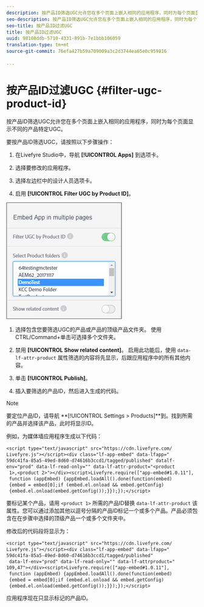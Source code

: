 ```yaml
---
description: 按产品ID筛选UGC允许您在多个页面上嵌入相同的应用程序，同时为每个页面显示不同的产品特定UGC。
seo-description: 按产品ID筛选UGC允许您在多个页面上嵌入相同的应用程序，同时为每个页面显示不同的产品特定UGC。
seo-title: 按产品ID过滤UGC
title: 按产品ID过滤UGC
uuid: 98108ddb-5710-4331-891b-7e1bbb106059
translation-type: tm+mt
source-git-commit: 76efa427b59a709009a3c2d3744ea65e0c959816

---
```



# 按产品ID过滤UGC {#filter-ugc-product-id}

按产品ID筛选UGC允许您在多个页面上嵌入相同的应用程序，同时为每个页面显示不同的产品特定UGC。

要按产品ID筛选UGC，请按照以下步骤操作：

1. 在Livefyre Studio中，导航 **[!UICONTROL Apps]** 到选项卡。

1. 选择要修改的应用程序。

1. 选择左边栏中的设计人员选项卡。

1. 启用 **[!UICONTROL Filter UGC by Product ID]**。

![](assets/filter-ugc-product-id.png)

1. 选择包含您要筛选UGC的产品或产品的顶级产品文件夹。
使用CTRL/Command+单击可选择多个文件夹。

1. 禁用 **[!UICONTROL Show related content]**。
启用此功能后，使用 `data-lf-attr-product` 属性筛选的内容将先显示，后跟应用程序中的所有其他内容。

1. 单击 **[!UICONTROL Publish]**。

1. 插入要筛选的产品ID，然后进入生成的代码。

>[!NOTE]
>
>要定位产品ID，请导航 **[!UICONTROL Settings > Products]**到。找到所需的产品并选择该产品，此时将显示ID。

例如，为媒体墙应用程序生成以下代码：

```
<script type="text/javascript" src="https://cdn.livefyre.com/
Livefyre.js"></script><div class="lf-app-embed" data-lfapp="
59dc41fa-85a5-49ed-8d60-d74616b3ccd1/tagged/published" datalf-
env="prod" data-lf-read-only="" data-lf-attr-product="<product
 1>,<product 2>"></div><script>Livefyre.require(["app-embed#1.0.11"],
 function (appEmbed) {appEmbed.loadAll().done(function(embed)
 {embed = embed[0];if (embed.el.onload && embed.getConfig)
 {embed.el.onload(embed.getConfig());}});});</script>
```

要标记某个产品，请用 `<product 1>` 所需的产品ID替换 `data-lf-attr-product` 该属性。您可以通过添加其他以逗号分隔的产品ID标记一个或多个产品。产品必须包含在在步骤中选择的顶级产品一个或多个文件夹中。

修改后的代码段将显示为：

```
<script type="text/javascript" src="https://cdn.livefyre.com/
Livefyre.js"></script><div class="lf-app-embed" data-lfapp="
59dc41fa-85a5-49ed-8d60-d74616b3ccd1/tagged/published"
 data-lf-env="prod" data-lf-read-only="" data-lf-attrproduct="
109,47"></div><script>Livefyre.require(["app-embed#1.0.11"],
 function (appEmbed) {appEmbed.loadAll().done(function(embed)
 {embed = embed[0];if (embed.el.onload && embed.getConfig)
 {embed.el.onload(embed.getConfig());}});});</script>
```

应用程序现在只显示标记的产品ID。